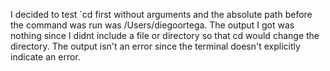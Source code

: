 I decided to test `cd first without arguments and the absolute path before the command was run was /Users/diegoortega. The output I got was nothing since I didnt include a file or directory so that cd would change the directory. The output isn't an error since the terminal doesn't explicitly indicate an error.
